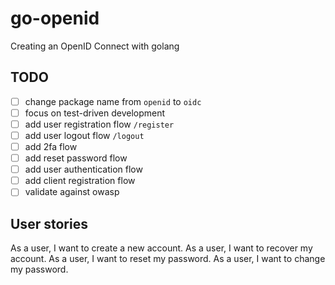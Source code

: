# go-openid

Creating an OpenID Connect with golang

## TODO

- [ ] change package name from `openid` to `oidc`
- [ ] focus on test-driven development
- [ ] add user registration flow `/register`
- [ ] add user logout flow `/logout`
- [ ] add 2fa flow
- [ ] add reset password flow
- [ ] add user authentication flow
- [ ] add client registration flow
- [ ] validate against owasp

## User stories

As a user, I want to create a new account.
As a user, I want to recover my account.
As a user, I want to reset my password.
As a user, I want to change my password.
